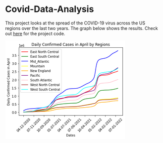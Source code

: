 # Covid-Data-Analysis

This project looks at the spread of the COVID-19 virus across the US regions over the last two years. The graph below shows the results. Check out [here](Covid_19_Final_Project_2022.ipynb) for the project code.

![](Covid19.png)
